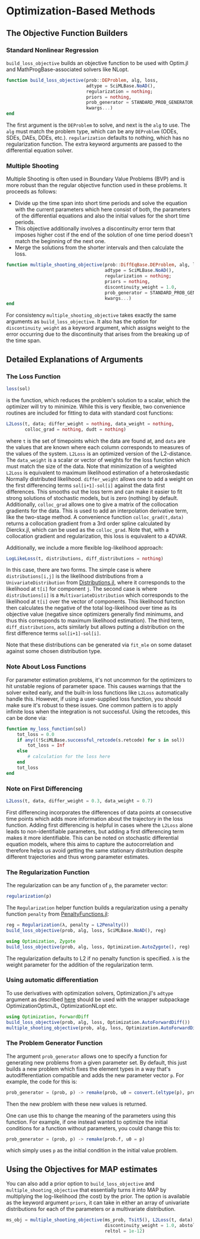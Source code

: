 # Optimization-Based Methods

## The Objective Function Builders

### Standard Nonlinear Regression

`build_loss_objective` builds an objective function to be used with Optim.jl
and MathProgBase-associated solvers like NLopt.

```julia
function build_loss_objective(prob::DEProblem, alg, loss,
                              adtype = SciMLBase.NoAD(),
                              regularization = nothing;
                              priors = nothing,
                              prob_generator = STANDARD_PROB_GENERATOR,
                              kwargs...)
end
```

The first argument is the `DEProblem` to solve, and next is the `alg` to use.
The `alg` must match the problem type, which can be any `DEProblem`
(ODEs, SDEs, DAEs, DDEs, etc.). `regularization` defaults to nothing, which has no regularization function.
The extra keyword arguments are passed to the differential equation solver.

### Multiple Shooting

Multiple Shooting is often used in Boundary Value Problems (BVP) and is
more robust than the regular objective function used in these problems. It
proceeds as follows:

  - Divide up the time span into short time periods and solve the equation
    with the current parameters which here consist of both, the parameters of the
    differential equations and also the initial values for the short time periods.
  - This objective additionally involves a discontinuity error term that imposes
    higher cost if the end of the solution of one time period doesn't match the
    beginning of the next one.
  - Merge the solutions from the shorter intervals and then calculate the loss.

```julia
function multiple_shooting_objective(prob::DiffEqBase.DEProblem, alg, loss,
                                     adtype = SciMLBase.NoAD(),
                                     regularization = nothing;
                                     priors = nothing,
                                     discontinuity_weight = 1.0,
                                     prob_generator = STANDARD_PROB_GENERATOR,
                                     kwargs...)
end
```

For consistency `multiple_shooting_objective` takes exactly the same arguments
as `build_loss_objective`. It also has the option for `discontinuity_weight` as
a keyword argument, which assigns weight to the error occurring due to the
discontinuity that arises from the breaking up of the time span.

## Detailed Explanations of Arguments

### The Loss Function

```julia
loss(sol)
```

is the function, which reduces the problem's solution to a scalar, which the
optimizer will try to minimize. While this is very
flexible, two convenience routines are included for fitting to data with standard
cost functions:

```julia
L2Loss(t, data; differ_weight = nothing, data_weight = nothing,
       colloc_grad = nothing, dudt = nothing)
```

where `t` is the set of timepoints which the data are found at, and
`data` are the values that are known where each column corresponds to measures
of the values of the system. `L2Loss` is an optimized version
of the L2-distance. The `data_weight` is a scalar or vector
of weights for the loss function which must match the size of the data.
Note that minimization of a weighted `L2Loss` is equivalent to maximum
likelihood estimation of a heteroskedastic Normally distributed likelihood.
`differ_weight` allows one to add a weight on the first differencing terms
`sol[i+1]-sol[i]` against the data first differences. This smooths out the
loss term and can make it easier to fit strong solutions of stochastic models,
but is zero (nothing) by default. Additionally, `colloc_grad` allows one to
give a matrix of the collocation gradients for the data. This is used to add
an interpolation derivative term, like the two-stage method. A convenience
function `colloc_grad(t,data)` returns a collocation gradient from a 3rd order
spline calculated by Dierckx.jl, which can be used as the `colloc_grad`. Note
that, with a collocation gradient and regularization, this loss is equivalent
to a 4DVAR.

Additionally, we include a more flexible log-likelihood approach:

```julia
LogLikeLoss(t, distributions, diff_distributions = nothing)
```

In this case, there are two forms. The simple case is where `distributions[i,j]`
is the likelihood distributions from a `UnivariateDistribution` from
[Distributions.jl](https://juliastats.github.io/Distributions.jl/dev/), where it
corresponds to the likelihood at `t[i]` for component `j`. The second case is
where `distributions[i]` is a `MultivariateDistribution` which corresponds to
the likelihood at `t[i]` over the vector of components. This likelihood function
then calculates the negative of the total log-likelihood over time as its objective
value (negative since optimizers generally find minimums, and thus this corresponds
to maximum likelihood estimation). The third term, `diff_distributions`, acts
similarly but allows putting a distribution on the first difference terms
`sol[i+1]-sol[i]`.

Note that these distributions can be generated via `fit_mle` on some dataset
against some chosen distribution type.

### Note About Loss Functions

For parameter estimation problems, it's not uncommon for the optimizers to hit
unstable regions of parameter space. This causes warnings that the solver exited
early, and the built-in loss functions like `L2Loss`
automatically handle this. However, if using a user-supplied loss function,
you should make sure it's robust to these issues. One common pattern is to
apply infinite loss when the integration is not successful. Using the retcodes,
this can be done via:

```julia
function my_loss_function(sol)
    tot_loss = 0.0
    if any((!SciMLBase.successful_retcode(s.retcode) for s in sol))
        tot_loss = Inf
    else
        # calculation for the loss here
    end
    tot_loss
end
```

### Note on First Differencing

```julia
L2Loss(t, data, differ_weight = 0.3, data_weight = 0.7)
```

First differencing incorporates the differences of data points at consecutive
time points which adds more information about the trajectory in the loss
function. Adding first differencing is helpful in cases where the `L2Loss`
alone leads to non-identifiable parameters, but adding a first differencing
term makes it more identifiable. This can be noted on stochastic differential
equation models, where this aims to capture the autocorrelation and therefore
helps us avoid getting the same stationary distribution despite different
trajectories and thus wrong parameter estimates.

### The Regularization Function

The regularization can be any function of `p`, the parameter vector:

```julia
regularization(p)
```

The `Regularization` helper function builds a regularization using a
penalty function `penalty` from
[PenaltyFunctions.jl](https://github.com/JuliaML/PenaltyFunctions.jl):

```julia
reg = Regularization(λ, penalty = L2Penalty())
build_loss_objective(prob, alg, loss, SciMLBase.NoAD(), reg)

using Optimization, Zygote
build_loss_objective(prob, alg, loss, Optimization.AutoZygote(), reg)
```

The regularization defaults to L2 if no penalty function is specified.
`λ` is the weight parameter for the addition of the regularization term.

### Using automatic differentiation

To use derivatives with optimization solvers, Optimization.jl's
`adtype` argument as described [here](https://docs.sciml.ai/Optimization/stable/tutorials/intro/#Controlling-Gradient-Calculations-(Automatic-Differentiation))
should be used with the wrapper subpackage OptimizationOptimJL, OptimizationNLopt etc.

```julia
using Optimization, ForwardDiff
build_loss_objective(prob, alg, loss, Optimization.AutoForwardDiff())
multiple_shooting_objective(prob, alg, loss, Optimization.AutoForwardDiff())
```

### The Problem Generator Function

The argument `prob_generator` allows one to specify a function for generating
new problems from a given parameter set. By default, this just builds a new
problem which fixes the element types in a way that's autodifferentiation
compatible and adds the new parameter vector `p`. For example, the code for this is:

```julia
prob_generator = (prob, p) -> remake(prob, u0 = convert.(eltype(p), prob.u0), p = p)
```

Then the new problem with these new values is returned.

One can use this to change the meaning of the parameters using this function. For
example, if one instead wanted to optimize the initial conditions for a function
without parameters, you could change this to:

```julia
prob_generator = (prob, p) -> remake(prob.f, u0 = p)
```

which simply uses `p` as the initial condition in the initial value problem.

## Using the Objectives for MAP estimates

You can also add a prior option to `build_loss_objective` and `multiple_shooting_objective` that
essentially turns it into MAP by multiplying the log-likelihood (the cost) by the prior. The option is available
as the keyword argument `priors`, it can take in either an array of univariate distributions for each of
the parameters or a multivariate distribution.

```julia
ms_obj = multiple_shooting_objective(ms_prob, Tsit5(), L2Loss(t, data); priors = priors,
                                     discontinuity_weight = 1.0, abstol = 1e-12,
                                     reltol = 1e-12)
```
